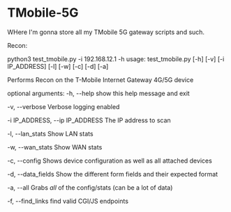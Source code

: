# TMobile-5G
WHere I'm gonna store all my TMobile 5G gateway scripts and such. 

Recon:

python3 test_tmobile.py -i 192.168.12.1 -h
usage: test_tmobile.py [-h] [-v] [-i IP_ADDRESS] [-l] [-w] [-c] [-d] [-a]

Performs Recon on the T-Mobile Internet Gateway 4G/5G device

optional arguments:
  -h, --help            show this help message and exit
  
  -v, --verbose         Verbose logging enabled
  
  -i IP_ADDRESS, --ip IP_ADDRESS
                        The IP address to scan
  
  -l, --lan_stats       Show LAN stats
  
  -w, --wan_stats       Show WAN stats
  
  -c, --config          Shows device configuration as well as all attached devices
  
  -d, --data_fields     Show the different form fields and their expected format
  
  -a, --all             Grabs *all* of the config/stats (can be a lot of data)
  
  -f, --find_links      find valid CGI/JS endpoints







